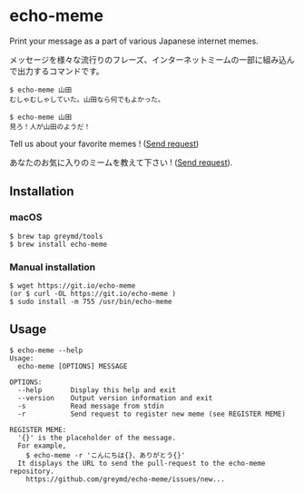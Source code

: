 # echo-meme

Print your message as a part of various Japanese internet memes.

メッセージを様々な流行りのフレーズ、インターネットミームの一部に組み込んで出力するコマンドです。

```
$ echo-meme 山田
むしゃむしゃしていた。山田なら何でもよかった。

$ echo-meme 山田
見ろ！人が山田のようだ！
```

Tell us about your favorite memes ! ([Send request](https://github.com/greymd/echo-meme/issues/new?body=%74%65%6D%70%6C%61%74%65%3A%5B%E3%82%B5%E3%83%B3%E3%83%97%E3%83%AB%E6%96%87%E7%AB%A0%7B%7D%E3%80%82%7B%7D%E3%81%A8%E3%81%84%E3%81%86%E5%80%8B%E6%89%80%E3%81%8C%E5%BC%95%E6%95%B0%E3%81%AB%E3%81%AA%E3%82%8A%E3%81%BE%E3%81%99%E3%80%82%E3%80%80%5D&title=%6E%65%77%5F%6D%65%6D%65%5F%72%65%71%75%65%73%74%3A%E3%82%B5%E3%83%B3%E3%83%97%E3%83%AB%E6%96%87%E7%AB%A0%7B%7D%E3%80%82%7B%2E%2E%2E))

あなたのお気に入りのミームを教えて下さい ! ([Send request](https://github.com/greymd/echo-meme/issues/new?body=%74%65%6D%70%6C%61%74%65%3A%5B%E3%82%B5%E3%83%B3%E3%83%97%E3%83%AB%E6%96%87%E7%AB%A0%7B%7D%E3%80%82%7B%7D%E3%81%A8%E3%81%84%E3%81%86%E5%80%8B%E6%89%80%E3%81%8C%E5%BC%95%E6%95%B0%E3%81%AB%E3%81%AA%E3%82%8A%E3%81%BE%E3%81%99%E3%80%82%E3%80%80%5D&title=%6E%65%77%5F%6D%65%6D%65%5F%72%65%71%75%65%73%74%3A%E3%82%B5%E3%83%B3%E3%83%97%E3%83%AB%E6%96%87%E7%AB%A0%7B%7D%E3%80%82%7B%2E%2E%2E)).

## Installation

<!--
### Linux

#### RHEL compatible distros

#### Debian base distros
-->

### macOS

```
$ brew tap greymd/tools
$ brew install echo-meme
```

### Manual installation

```
$ wget https://git.io/echo-meme
(or $ curl -OL https://git.io/echo-meme )
$ sudo install -m 755 /usr/bin/echo-meme
```

## Usage

```
$ echo-meme --help
Usage:
  echo-meme [OPTIONS] MESSAGE

OPTIONS:
  --help       Display this help and exit
  --version    Output version information and exit
  -s           Read message from stdin
  -r           Send request to register new meme (see REGISTER MEME)

REGISTER MEME:
  '{}' is the placeholder of the message.
  For example,
    $ echo-meme -r 'こんにちは{}、ありがとう{}'
  It displays the URL to send the pull-request to the echo-meme repository.
    https://github.com/greymd/echo-meme/issues/new...
```
